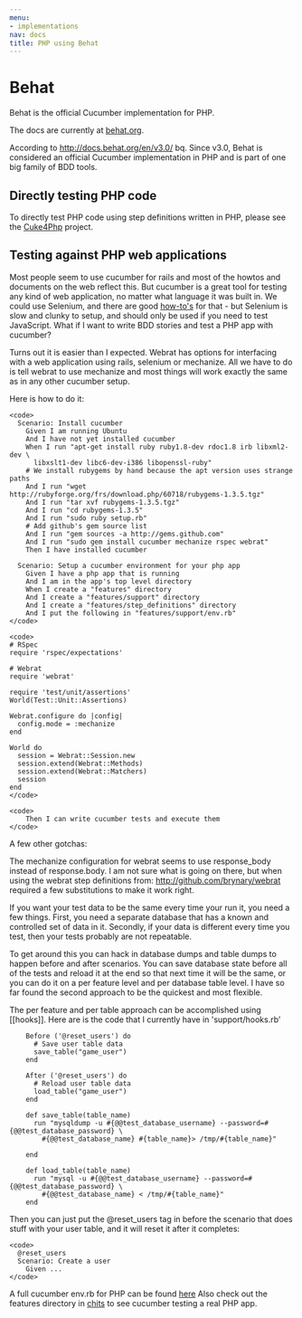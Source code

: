 ```yaml
---
menu:
- implementations
nav: docs
title: PHP using Behat
---
```


# Behat

Behat is the official Cucumber implementation for PHP.

The docs are currently at [behat.org](http://behat.org).

According to <http://docs.behat.org/en/v3.0/> bq. Since v3.0, Behat is considered
an official Cucumber implementation in PHP and is part of one big family of BDD
tools.

## Directly testing PHP code

To directly test PHP code using step definitions written in PHP, please see the [Cuke4Php](https://github.com/olbrich/cuke4php) project.

## Testing against PHP web applications

Most people seem to use cucumber for rails and most of the howtos and documents on the web reflect this. But cucumber is a great tool for testing any kind of web application, no matter what language it was built in. We could use Selenium, and there are good [how-to's](http://wiki.github.com/cucumber/cucumber/setting-up-selenium) for that - but Selenium is slow and clunky to setup, and should only be used if you need to test JavaScript. What if I want to write BDD stories and test a PHP app with cucumber?

Turns out it is easier than I expected. Webrat has options for interfacing with a web application using rails, selenium or mechanize. All we have to do is tell webrat to use mechanize and most things will work exactly the same as in any other cucumber setup.

Here is how to do it:

```
<code>
  Scenario: Install cucumber
    Given I am running Ubuntu
    And I have not yet installed cucumber
    When I run "apt-get install ruby ruby1.8-dev rdoc1.8 irb libxml2-dev \
      libxslt1-dev libc6-dev-i386 libopenssl-ruby"
    # We install rubygems by hand because the apt version uses strange paths
    And I run "wget http://rubyforge.org/frs/download.php/60718/rubygems-1.3.5.tgz"
    And I run "tar xvf rubygems-1.3.5.tgz"
    And I run "cd rubygems-1.3.5"
    And I run "sudo ruby setup.rb"
    # Add github's gem source list
    And I run "gem sources -a http://gems.github.com"
    And I run "sudo gem install cucumber mechanize rspec webrat"
    Then I have installed cucumber

  Scenario: Setup a cucumber environment for your php app
    Given I have a php app that is running
    And I am in the app's top level directory
    When I create a "features" directory
    And I create a "features/support" directory
    And I create a "features/step_definitions" directory
    And I put the following in "features/support/env.rb"
</code>

<code>
# RSpec
require 'rspec/expectations'

# Webrat
require 'webrat'

require 'test/unit/assertions'
World(Test::Unit::Assertions)

Webrat.configure do |config|
  config.mode = :mechanize
end

World do
  session = Webrat::Session.new
  session.extend(Webrat::Methods)
  session.extend(Webrat::Matchers)
  session
end
</code>

<code>
    Then I can write cucumber tests and execute them
</code>
```

A few other gotchas:

The mechanize configuration for webrat seems to use response_body instead of
response.body. I am not sure what is going on there, but when using the webrat
step definitions from: <http://github.com/brynary/webrat> required a few
substitutions to make it work right.

If you want your test data to be the same every time your run it, you need a few
things. First, you need a separate database that has a known and controlled set
of data in it. Secondly, if your data is different every time you test, then
your tests probably are not repeatable.

To get around this you can hack in database dumps and table dumps to happen
before and after scenarios. You can save database state before all of the tests
and reload it at the end so that next time it will be the same, or you can do it
on a per feature level and per database table level. I have so far found the
second approach to be the quickest and most flexible.

The per feature and per table approach can be accomplished using [[hooks]].
Here are is the code that I currently have in 'support/hooks.rb'

```
    Before ('@reset_users') do
      # Save user table data
      save_table("game_user")
    end

    After ('@reset_users') do
      # Reload user table data
      load_table("game_user")
    end

    def save_table(table_name)
      run "mysqldump -u #{@@test_database_username} --password=#{@@test_database_password} \
        #{@@test_database_name} #{table_name}> /tmp/#{table_name}"

    end

    def load_table(table_name)
      run "mysql -u #{@@test_database_username} --password=#{@@test_database_password} \
        #{@@test_database_name} < /tmp/#{table_name}"
    end
```

Then you can just put the @reset_users tag in before the scenario that does
stuff with your user table, and it will reset it after it completes:

```
<code>
  @reset_users
  Scenario: Create a user
    Given ...
</code>
```

A full cucumber env.rb for PHP can be found
[here](http://gist.github.com/188166) Also check out the features directory in
[chits](http://github.com/mikeymckay/chits) to see cucumber testing a real PHP
app.
